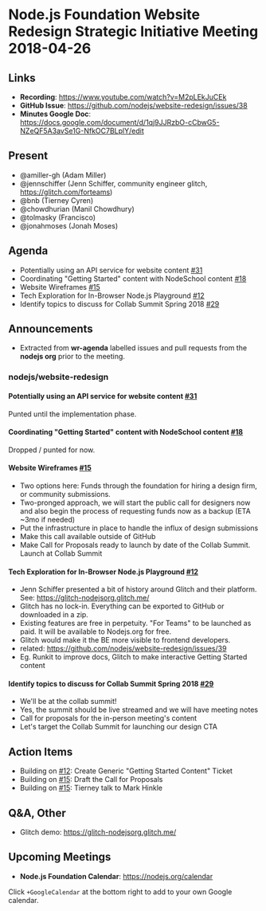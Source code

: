 # Node.js Foundation Website Redesign Strategic Initiative Meeting 2018-04-26

## Links

- **Recording**: <https://www.youtube.com/watch?v=M2pLEkJuCEk>
- **GitHub Issue**: <https://github.com/nodejs/website-redesign/issues/38>
- **Minutes Google Doc**: <https://docs.google.com/document/d/1qj9JJRzbO-cCbwG5-NZeQF5A3avSe1G-NfkOC7BLplY/edit>

## Present

- @amiller-gh (Adam Miller)
- @jennschiffer (Jenn Schiffer, community engineer glitch, <https://glitch.com/forteams>)
- @bnb (Tierney Cyren)
- @chowdhurian (Manil Chowdhury)
- @tolmasky (Francisco)
- @jonahmoses (Jonah Moses)

## Agenda

- Potentially using an API service for website content [#31](https://github.com/nodejs/website-redesign/issues/31)
- Coordinating "Getting Started" content with NodeSchool content [#18](https://github.com/nodejs/website-redesign/issues/18)
- Website Wireframes [#15](https://github.com/nodejs/website-redesign/issues/15)
- Tech Exploration for In-Browser Node.js Playground [#12](https://github.com/nodejs/website-redesign/issues/12)
- Identify topics to discuss for Collab Summit Spring 2018 [#29](https://github.com/nodejs/website-redesign/issues/29)

## Announcements

- Extracted from **wr-agenda** labelled issues and pull requests from the **nodejs org** prior to the meeting.

### nodejs/website-redesign

#### Potentially using an API service for website content [#31](https://github.com/nodejs/website-redesign/issues/31)

Punted until the implementation phase.

#### Coordinating "Getting Started" content with NodeSchool content [#18](https://github.com/nodejs/website-redesign/issues/18)

Dropped / punted for now.

#### Website Wireframes [#15](https://github.com/nodejs/website-redesign/issues/15)

- Two options here: Funds through the foundation for hiring a design firm, or community submissions.
- Two-pronged approach, we will start the public call for designers now and also begin the process of requesting funds now as a backup (ETA ~3mo if needed)
- Put the infrastructure in place to handle the influx of design submissions
- Make this call available outside of GitHub
- Make Call for Proposals ready to launch by date of the Collab Summit. Launch at Collab Summit

#### Tech Exploration for In-Browser Node.js Playground [#12](https://github.com/nodejs/website-redesign/issues/12)

- Jenn Schiffer presented a bit of history around Glitch and their platform. See: <https://glitch-nodejsorg.glitch.me/>
- Glitch has no lock-in. Everything can be exported to GitHub or downloaded in a zip.
- Existing features are free in perpetuity. "For Teams" to be launched as paid. It will be available to Nodejs.org for free.
- Glitch would make it the BE more visible to frontend developers.
- related: <https://github.com/nodejs/website-redesign/issues/39>
- Eg. Runkit to improve docs, Glitch to make interactive Getting Started content

#### Identify topics to discuss for Collab Summit Spring 2018 [#29](https://github.com/nodejs/website-redesign/issues/29)

- We'll be at the collab summit!
- Yes, the summit should be live streamed and we will have meeting notes
- Call for proposals for the in-person meeting's content
- Let's target the Collab Summit for launching our design CTA

## Action Items

- Building on [#12](https://github.com/nodejs/website-redesign/issues/12): Create Generic "Getting Started Content" Ticket
- Building on [#15](https://github.com/nodejs/website-redesign/issues/15): Draft the Call for Proposals
- Building on [#15](https://github.com/nodejs/website-redesign/issues/15): Tierney talk to Mark Hinkle

## Q&A, Other

- Glitch demo: <https://glitch-nodejsorg.glitch.me/>

## Upcoming Meetings

- **Node.js Foundation Calendar**: <https://nodejs.org/calendar>

Click `+GoogleCalendar` at the bottom right to add to your own Google calendar.
